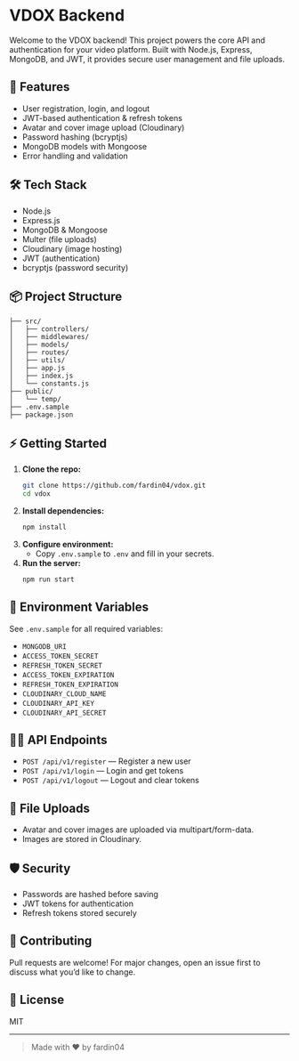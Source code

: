 # VDOX Backend

Welcome to the VDOX backend! This project powers the core API and authentication for your video platform. Built with Node.js, Express, MongoDB, and JWT, it provides secure user management and file uploads.

## 🚀 Features
- User registration, login, and logout
- JWT-based authentication & refresh tokens
- Avatar and cover image upload (Cloudinary)
- Password hashing (bcryptjs)
- MongoDB models with Mongoose
- Error handling and validation

## 🛠️ Tech Stack
- Node.js
- Express.js
- MongoDB & Mongoose
- Multer (file uploads)
- Cloudinary (image hosting)
- JWT (authentication)
- bcryptjs (password security)

## 📦 Project Structure
```
├── src/
│   ├── controllers/
│   ├── middlewares/
│   ├── models/
│   ├── routes/
│   ├── utils/
│   ├── app.js
│   ├── index.js
│   └── constants.js
├── public/
│   └── temp/
├── .env.sample
├── package.json
```

## ⚡ Getting Started
1. **Clone the repo:**
   ```bash
   git clone https://github.com/fardin04/vdox.git
   cd vdox
   ```
2. **Install dependencies:**
   ```bash
   npm install
   ```
3. **Configure environment:**
   - Copy `.env.sample` to `.env` and fill in your secrets.
4. **Run the server:**
   ```bash
   npm run start
   ```

## 🔑 Environment Variables
See `.env.sample` for all required variables:
- `MONGODB_URI`
- `ACCESS_TOKEN_SECRET`
- `REFRESH_TOKEN_SECRET`
- `ACCESS_TOKEN_EXPIRATION`
- `REFRESH_TOKEN_EXPIRATION`
- `CLOUDINARY_CLOUD_NAME`
- `CLOUDINARY_API_KEY`
- `CLOUDINARY_API_SECRET`

## 🧑‍💻 API Endpoints
- `POST /api/v1/register` — Register a new user
- `POST /api/v1/login` — Login and get tokens
- `POST /api/v1/logout` — Logout and clear tokens

## 📸 File Uploads
- Avatar and cover images are uploaded via multipart/form-data.
- Images are stored in Cloudinary.

## 🛡️ Security
- Passwords are hashed before saving
- JWT tokens for authentication
- Refresh tokens stored securely

## 🤝 Contributing
Pull requests are welcome! For major changes, open an issue first to discuss what you’d like to change.

## 📄 License
MIT

---

> Made with ❤️ by fardin04
